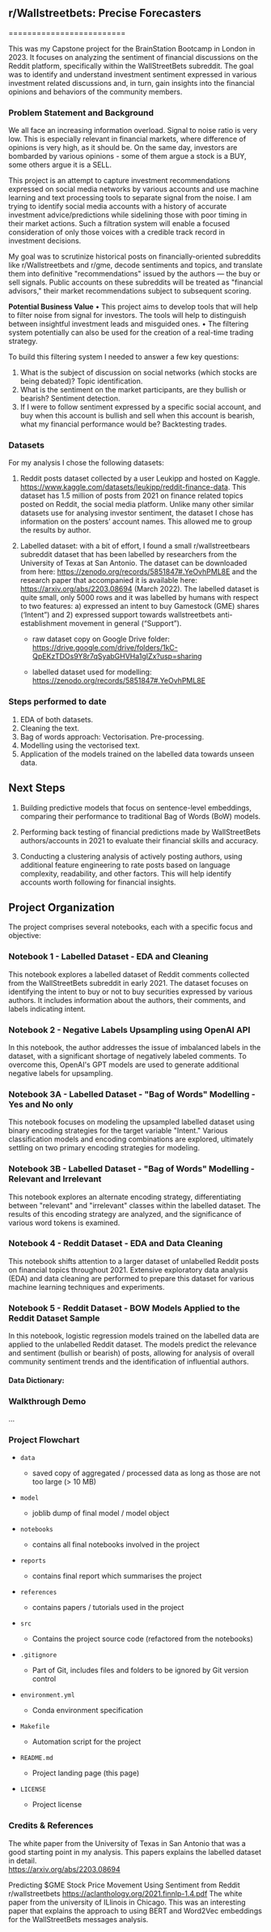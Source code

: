 ## r/Wallstreetbets: Precise Forecasters
=========================

This was my Capstone project for the BrainStation Bootcamp in London in 2023. It focuses on analyzing the sentiment of financial discussions on the Reddit platform, specifically within the WallStreetBets subreddit. The goal was to identify and understand investment sentiment expressed in various investment related discussions and, in turn, gain insights into the financial opinions and behaviors of the community members.

### Problem Statement and Background

We all face an increasing information overload. Signal to noise ratio is very low.  This is especially relevant in financial markets, where difference of opinions is very high, as it should be. On the same day, investors are bombarded by various opinions - some of them argue a stock is a BUY, some others argue it is a SELL. 

This project is an attempt to capture investment recommendations expressed on social media networks by various accounts and use machine learning and text processing tools to separate signal from the noise.  I am trying to identify social media accounts with a history of accurate investment advice/predictions while sidelining those with poor timing in their market actions. Such a filtration system will enable a focused consideration of only those voices with a credible track record in investment decisions.

My goal was to scrutinize historical posts on financially-oriented subreddits like r/Wallstreetbets and r/gme, decode sentiments and topics, and translate them into definitive "recommendations" issued by the authors — the buy or sell signals. Public accounts on these subreddits will be treated as "financial advisors," their market recommendations subject to subsequent scoring.

**Potential Business Value**
•	This project aims to develop tools that will help to filter noise from signal for investors.  The tools will help to  distinguish between insightful investment leads and misguided ones.
•	The filtering system potentially can also be used for the creation of a real-time trading strategy.

To build this filtering system I needed to answer a few key questions:

1.  What is the subject of discussion on social networks (which stocks are being debated)? Topic identification. 
2.  What is the sentiment on the market participants, are they bullish or bearish? Sentiment detection. 
3.  If I were to follow sentiment expressed by a specific social account, and buy when this account is bullish and sell when this account is bearish, what my financial performance would be? Backtesting trades. 

### Datasets

For my analysis I chose the following datasets:

1.	Reddit posts dataset collected by a user Leukipp and hosted on Kaggle. https://www.kaggle.com/datasets/leukipp/reddit-finance-data.  This dataset has 1.5 million of posts from 2021 on finance related topics posted on Reddit, the social media platform. Unlike many other similar datasets use for analysing investor sentiment, the dataset I chose has information on the posters’ account names. This allowed me to group the results by author. 

2.	Labelled dataset: with a bit of effort, I found a small r/wallstreetbears subreddit dataset that has been labelled by researchers from the University of Texas at San Antonio. The dataset can be downloaded from here: https://zenodo.org/records/5851847#.YeOvhPML8E  and the research paper that accompanied it is available here: https://arxiv.org/abs/2203.08694 (March 2022). The labelled dataset is quite small, only 5000 rows and it was labelled by humans with respect to two features: a) expressed an intent to buy Gamestock (GME) shares (‘Intent”) and 2) expressed support towards wallstreetbets anti-establishment movement in general (“Support”).

    - raw dataset copy on Google Drive folder:
 https://drive.google.com/drive/folders/1kC-QpEKzTDOs9Y8r7qSyabGHVHa1gIZx?usp=sharing

    - labelled dataset used for modelling:
https://zenodo.org/records/5851847#.YeOvhPML8E


### Steps performed to date
    
1. EDA of both datasets.
2. Cleaning the text.
3. Bag of words approach: Vectorisation. Pre-processing.
4. Modelling using the vectorised text. 
5. Application of the models trained on the labelled data towards unseen data. 

## Next Steps

1. Building predictive models that focus on sentence-level embeddings, comparing their performance to traditional Bag of Words (BoW) models.

2. Performing back testing of financial predictions made by WallStreetBets authors/accounts in 2021 to evaluate their financial skills and accuracy.

3. Conducting a clustering analysis of actively posting authors, using additional feature engineering to rate posts based on language complexity, readability, and other factors. This will help identify accounts worth following for financial insights. 

## Project Organization

The project comprises several notebooks, each with a specific focus and objective:

### Notebook 1 - Labelled Dataset - EDA and Cleaning

This notebook explores a labelled dataset of Reddit comments collected from the WallStreetBets subreddit in early 2021. The dataset focuses on identifying the intent to buy or not to buy securities expressed by various authors. It includes information about the authors, their comments, and labels indicating intent.

### Notebook 2 - Negative Labels Upsampling using OpenAI API

In this notebook, the author addresses the issue of imbalanced labels in the dataset, with a significant shortage of negatively labeled comments. To overcome this, OpenAI's GPT models are used to generate additional negative labels for upsampling.

### Notebook 3A - Labelled Dataset - "Bag of Words" Modelling - Yes and No only

This notebook focuses on modeling the upsampled labelled dataset using binary encoding strategies for the target variable "Intent." Various classification models and encoding combinations are explored, ultimately settling on two primary encoding strategies for modeling.

### Notebook 3B - Labelled Dataset - "Bag of Words" Modelling - Relevant and Irrelevant

This notebook explores an alternate encoding strategy, differentiating between "relevant" and "irrelevant" classes within the labelled dataset. The results of this encoding strategy are analyzed, and the significance of various word tokens is examined.

### Notebook 4 - Reddit Dataset - EDA and Data Cleaning

This notebook shifts attention to a larger dataset of unlabelled Reddit posts on financial topics throughout 2021. Extensive exploratory data analysis (EDA) and data cleaning are performed to prepare this dataset for various machine learning techniques and experiments.

### Notebook 5 - Reddit Dataset - BOW Models Applied to the Reddit Dataset Sample

In this notebook, logistic regression models trained on the labelled data are applied to the unlabelled Reddit dataset. The models predict the relevance and sentiment (bullish or bearish) of posts, allowing for analysis of overall community sentiment trends and the identification of influential authors.

#### Data Dictionary: 



### Walkthrough Demo

...


### Project Flowchart

 


* `data` 
    - saved copy of aggregated / processed data as long as those are not too large (> 10 MB)

* `model`
    - joblib dump of final model / model object

* `notebooks`
    - contains all final notebooks involved in the project

* `reports`
    - contains final report which summarises the project

* `references`
    - contains papers / tutorials used in the project

* `src`
    - Contains the project source code (refactored from the notebooks)

* `.gitignore`
    - Part of Git, includes files and folders to be ignored by Git version control

* `environment.yml`
    - Conda environment specification

* `Makefile`
    - Automation script for the project

* `README.md`
    - Project landing page (this page)

* `LICENSE`
    - Project license


### Credits & References

The white paper from the University of Texas in San Antonio that was a good starting point in my analysis.  This papers explains the labelled dataset in detail.  
https://arxiv.org/abs/2203.08694

Predicting $GME Stock Price Movement Using Sentiment from Reddit r/wallstreetbets
https://aclanthology.org/2021.finnlp-1.4.pdf
The white paper from the university of ILlinois in Chicago. This was an interesting paper that explains the approach to using BERT and Word2Vec embeddings for the WallStreetBets messages analysis.   
